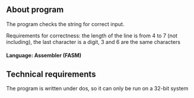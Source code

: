 About program
--------------------
The program checks the string for correct input. 

Requirements for correctness: the length of the line is from 4 to 7 (not including), the last character is a digit, 3 and 6 are the same characters

#### Language: Assembler (FASM)

Technical requirements
--------------------
The program is written under dos, so it can only be run on a 32-bit system
